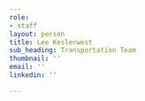 ```yaml
---
role:
- staff
layout: person
title: Lee Keslerwest
sub_heading: Transportation Team
thumbnail: ''
email: ''
linkedin: ''

---
```

